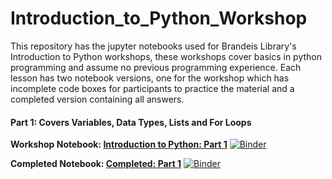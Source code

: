 # Introduction_to_Python_Workshop

This repository has the jupyter notebooks used for Brandeis Library's Introduction to Python workshops, these workshops cover basics in python programming and assume no previous programming experience. Each lesson has two notebook versions, one for the workshop which has incomplete code boxes for participants to practice the material and a completed version containing all answers.  

#### Part 1: Covers Variables, Data Types, Lists and For Loops
<b>Workshop Notebook: [Introduction to Python: Part 1](Intro_to_Python_Part1.ipynb)</b>
[![Binder](https://mybinder.org/badge_logo.svg)](https://mybinder.org/v2/gh/sbhagerty/Introduction_to_Python_Workshop/blob/master/Intro_to_Python_Part1.ipynb/master)

<b>Completed Notebook: [Completed: Part 1](Intro_to_Python_Part1-COMPLETE.ipynb)</b>
[![Binder](https://mybinder.org/badge_logo.svg)](https://mybinder.org/v2/gh/sbhagerty/Introduction_to_Python_Workshop/blob/master/Intro_to_Python_Part1-COMPLETE.ipynb/master)
